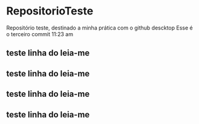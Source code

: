 # RepositorioTeste
Repositório teste, destinado a minha prática com o github descktop
Esse é o terceiro commit 11:23 am
## teste linha do leia-me
## teste linha do leia-me
## teste linha do leia-me
## teste linha do leia-me

